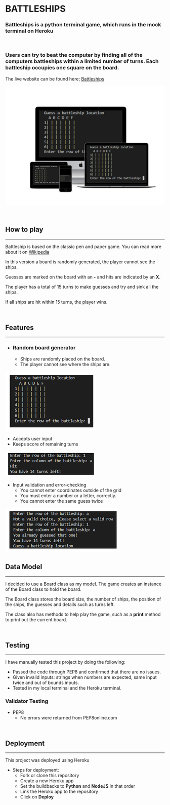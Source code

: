 # BATTLESHIPS

### Battleships is a python terminal game, which runs in the mock terminal on Heroku
<p>&nbsp;</p>
  
### Users can try to beat the computer by finding all of the computers battleships within a limited number of turns. Each battleship occupies one square on the board.

The live website can be found here; [Battleships](https://battleships-project-3.herokuapp.com/)

![Site on different screens](/Mockup-Battleships.jpg)
<p>&nbsp;</p>

## How to play
---
Battleship is based on the classic pen and paper game. You can read more about it on [Wikipedia](https://en.wikipedia.org/wiki/Battleship_(game))

In this version a board is randomly generated, the player cannot see the ships.

Guesses are marked on the board with an **-** and hits are indicated by an **X**.

The player has a total of 15 turns to make guesses and try and sink all the ships.

If all ships are hit within 15 turns, the player wins.
<p>&nbsp;</p>

## Features
---
- ### Random board generator
    - Ships are randomly placed on the board.
    - The player cannot see where the ships are.

![image](/battleships%20image1.png)

- Accepts user input
- Keeps score of remaining turns

![image](/battleships%20hit.png)

- Input validation and error-checking
    - You cannot enter coordinates outside of the grid
    - You must enter a number or a letter, correctly.
    - You cannot enter the same guess twice

![image](/battleships%20error.png)

## Data Model
---
I decided to use a Board class as my model. The game creates an instance of the Board class to hold the board.

The Board class stores the board size, the number of ships, the position of the ships, the guesses and details such as turns left.

The class also has methods to help play the game, such as a **print** method to print out the current board.
<p>&nbsp;</p>

## Testing
---
I have manually tested this project by doing the following:

- Passed the code through PEP8 and confirmed that there are no issues.
- Given invalid inputs: strings when numbers are expected, same input twice and out of bounds inputs.
- Tested in my local terminal and the Heroku terminal.

### Validator Testing
- PEP8
    - No errors were returned from PEP8online.com
<p>&nbsp;</p>

## Deployment
---
This project was deployed using Heroku
- Steps for deployment:
    - Fork or clone this repository
    - Create a new Heroku app
    - Set the buildbacks to **Python** and **NodeJS** in that order
    - Link the Heroku app to the repository
    - Click on **Deploy**